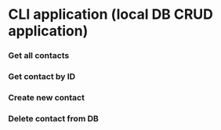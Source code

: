 # CLI application (local DB CRUD application)

<h3>Get all contacts</h3>

<h3>Get contact by ID<h3>

<h3>Create new contact<h3>

<h3>Delete contact from DB<h3>
